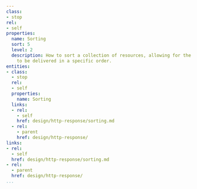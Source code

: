 ```yaml
---
class:
- stop
rel:
- self
properties:
  name: Sorting
  sort: 5
  level: 2
  description: How to sort a collection of resources, allowing for the response details
    to be delivered in a specific order.
entities:
- class:
  - stop
  rel:
  - self
  properties:
    name: Sorting
  links:
  - rel:
    - self
    href: design/http-response/sorting.md
  - rel:
    - parent
    href: design/http-response/
links:
- rel:
  - self
  href: design/http-response/sorting.md
- rel:
  - parent
  href: design/http-response/
...
```

